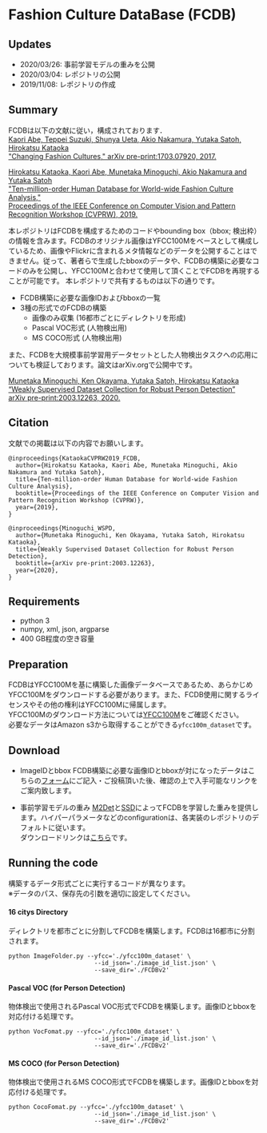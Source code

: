 # Fashion Culture DataBase (FCDB)
## Updates
* 2020/03/26: 事前学習モデルの重みを公開
* 2020/03/04: レポジトリの公開
* 2019/11/08: レポジトリの作成

## Summary
FCDBは以下の文献に従い，構成されております．  
[Kaori Abe, Teppei Suzuki, Shunya Ueta, Akio Nakamura, Yutaka Satoh, Hirokatsu Kataoka  
"Changing Fashion Cultures," arXiv pre-print:1703.07920, 2017.][1]

[Hirokatsu Kataoka, Kaori Abe, Munetaka Minoguchi, Akio Nakamura and Yutaka Satoh  
"Ten-million-order Human Database for World-wide Fashion Culture Analysis,"  
Proceedings of the IEEE Conference on Computer Vision and Pattern Recognition Workshop (CVPRW), 2019.][2]  

本レポジトリはFCDBを構成するためのコードやbounding box（bbox; 検出枠）の情報を含みます。FCDBのオリジナル画像はYFCC100Mをベースとして構成しているため、画像やFlickrに含まれるメタ情報などのデータを公開することはできません。従って、著者らで生成したbboxのデータや、FCDBの構築に必要なコードのみを公開し、YFCC100Mと合わせて使用して頂くことでFCDBを再現することが可能です。
本レポジトリで共有するものは以下の通りです。
* FCDB構築に必要な画像IDおよびbboxの一覧
* 3種の形式でのFCDBの構築  
  * 画像のみ収集 (16都市ごとにディレクトリを形成)
  * Pascal VOC形式 (人物検出用)
  * MS COCO形式 (人物検出用)

また、FCDBを大規模事前学習用データセットとした人物検出タスクへの応用についても検証しております。論文はarXiv.orgで公開中です。  

[Munetaka Minoguchi, Ken Okayama, Yutaka Satoh, Hirokatsu Kataoka  
“Weakly Supervised Dataset Collection for Robust Person Detection”  
arXiv pre-print:2003.12263, 2020.][8]

## Citation
文献での掲載は以下の内容でお願いします。  

```
@inproceedings{KataokaCVPRW2019_FCDB,
  author={Hirokatsu Kataoka, Kaori Abe, Munetaka Minoguchi, Akio Nakamura and Yutaka Satoh},
  title={Ten-million-order Human Database for World-wide Fashion Culture Analysis},
  booktitle={Proceedings of the IEEE Conference on Computer Vision and Pattern Recognition Workshop (CVPRW)},
  year={2019},
}

@inproceedings{Minoguchi_WSPD,
  author={Munetaka Minoguchi, Ken Okayama, Yutaka Satoh, Hirokatsu Kataoka},
  title={Weakly Supervised Dataset Collection for Robust Person Detection},
  booktitle={arXiv pre-print:2003.12263},
  year={2020},
}
```

## Requirements
* python 3
* numpy, xml, json, argparse
* 400 GB程度の空き容量

## Preparation
FCDBはYFCC100Mを基に構築した画像データベースであるため、あらかじめYFCC100Mをダウンロードする必要があります。また、FCDB使用に関するライセンスやその他の権利はYFCC100Mに帰属します。  
YFCC100Mのダウンロード方法については[YFCC100M][3]をご確認ください。  
必要なデータはAmazon s3から取得することができる`yfcc100m_dataset`です。

## Download
* ImageIDとbbox
  FCDB構築に必要な画像IDとbboxが対になったデータはこちらの[フォーム][4]にご記入・ご投稿頂いた後、確認の上で入手可能なリンクをご案内致します。

* 事前学習モデルの重み
  [M2Det][5]と[SSD][6]によってFCDBを学習した重みを提供します。ハイパーパラメータなどのconfigurationは、各実装のレポジトリのデフォルトに従います。  
  ダウンロードリンクは[こちら][7]です。

## Running the code
構築するデータ形式ごとに実行するコードが異なります。  
※データのパス、保存先の引数を適切に設定してください。

#### 16 citys Directory
ディレクトリを都市ごとに分割してFCDBを構築します。FCDBは16都市に分割されます。  
```
python ImageFolder.py --yfcc='./yfcc100m_dataset' \
                        --id_json='./image_id_list.json' \
                        --save_dir='./FCDBv2'
```

#### Pascal VOC (for Person Detection)
物体検出で使用されるPascal VOC形式でFCDBを構築します。画像IDとbboxを対応付ける処理です。
```
python VocFomat.py --yfcc='./yfcc100m_dataset' \
                        --id_json='./image_id_list.json' \
                        --save_dir='./FCDBv2'
```

#### MS COCO (for Person Detection)
物体検出で使用されるMS COCO形式でFCDBを構築します。画像IDとbboxを対応付ける処理です。  
```
python CocoFomat.py --yfcc='./yfcc100m_dataset' \
                        --id_json='./image_id_list.json' \
                        --save_dir='./FCDBv2'
```


[1]:https://arxiv.org/abs/1703.07920
[2]:http://openaccess.thecvf.com/content_CVPRW_2019/html/FFSS-USAD/Kataoka_Ten-Million-Order_Human_Database_for_World-Wide_Fashion_Culture_Analysis_CVPRW_2019_paper.html
[3]:http://projects.dfki.uni-kl.de/yfcc100m/
[4]:https://forms.gle/ewTpFi6iYsnrairK6
[5]:https://github.com/qijiezhao/M2Det
[6]:https://github.com/amdegroot/ssd.pytorch
[7]:https://drive.google.com/drive/folders/1iSTxdASUS8Kz2I-v7Q9xIY7MDMovF6uR?usp=sharing
[8]:https://arxiv.org/abs/2003.12263

